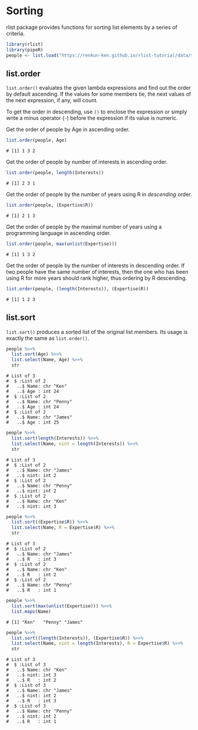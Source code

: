 

# Sorting

rlist package provides functions for sorting list elements by a series of criteria.


```r
library(rlist)
library(pipeR)
people <- list.load("https://renkun-ken.github.io/rlist-tutorial/data/sample.json")
```

## list.order

`list.order()` evaluates the given lambda expressions and find out the order by default ascending. If the values for some members tie, the next values of the next expression, if any, will count.

To get the order in descending, use `()` to enclose the expression or simply write a minus operator (`-`) before the expression if its value is numeric.

Get the order of people by Age in ascending order.


```r
list.order(people, Age)
```

```
# [1] 1 3 2
```

Get the order of people by number of interests in ascending order.


```r
list.order(people, length(Interests))
```

```
# [1] 2 3 1
```

Get the order of people by the number of years using R in *descending* order.


```r
list.order(people, (Expertise$R))
```

```
# [1] 2 1 3
```

Get the order of people by the maximal number of years using a programming language in ascending order.


```r
list.order(people, max(unlist(Expertise)))
```

```
# [1] 1 3 2
```

Get the order of people by the number of interests in descending order. If two people have the same number of interests, then the one who has been using R for more years should rank higher, thus ordering by R descending.


```r
list.order(people, (length(Interests)), (Expertise$R))
```

```
# [1] 1 2 3
```

## list.sort

`list.sort()` produces a sorted list of the original list members. Its usage is exactly the same as `list.order()`.


```r
people %>>%
  list.sort(Age) %>>%
  list.select(Name, Age) %>>%
  str
```

```
# List of 3
#  $ :List of 2
#   ..$ Name: chr "Ken"
#   ..$ Age : int 24
#  $ :List of 2
#   ..$ Name: chr "Penny"
#   ..$ Age : int 24
#  $ :List of 2
#   ..$ Name: chr "James"
#   ..$ Age : int 25
```

```r
people %>>%
  list.sort(length(Interests)) %>>%
  list.select(Name, nint = length(Interests)) %>>%
  str
```

```
# List of 3
#  $ :List of 2
#   ..$ Name: chr "James"
#   ..$ nint: int 2
#  $ :List of 2
#   ..$ Name: chr "Penny"
#   ..$ nint: int 2
#  $ :List of 2
#   ..$ Name: chr "Ken"
#   ..$ nint: int 3
```

```r
people %>>%
  list.sort((Expertise$R)) %>>%
  list.select(Name, R = Expertise$R) %>>%
  str
```

```
# List of 3
#  $ :List of 2
#   ..$ Name: chr "James"
#   ..$ R   : int 3
#  $ :List of 2
#   ..$ Name: chr "Ken"
#   ..$ R   : int 2
#  $ :List of 2
#   ..$ Name: chr "Penny"
#   ..$ R   : int 1
```

```r
people %>>%
  list.sort(max(unlist(Expertise))) %>>%
  list.mapv(Name)
```

```
# [1] "Ken"   "Penny" "James"
```

```r
people %>>%
  list.sort((length(Interests)), (Expertise$R)) %>>%
  list.select(Name, nint = length(Interests), R = Expertise$R) %>>%
  str
```

```
# List of 3
#  $ :List of 3
#   ..$ Name: chr "Ken"
#   ..$ nint: int 3
#   ..$ R   : int 2
#  $ :List of 3
#   ..$ Name: chr "James"
#   ..$ nint: int 2
#   ..$ R   : int 3
#  $ :List of 3
#   ..$ Name: chr "Penny"
#   ..$ nint: int 2
#   ..$ R   : int 1
```
